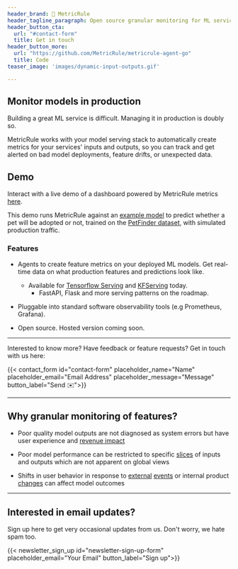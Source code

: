 ```yaml
---
header_brand: 📏 MetricRule
header_tagline_paragraph: Open source granular monitoring for ML services
header_button_cta:
  url: "#contact-form"
  title: Get in touch
header_button_more:
  url: "https://github.com/MetricRule/metricrule-agent-go"
  title: Code
teaser_image: 'images/dynamic-input-outputs.gif'

---
```


## Monitor models in production

Building a great ML service is difficult. Managing it in production is doubly so.

MetricRule works with your model serving stack to automatically create metrics for your services' inputs and outputs, so you can track and get alerted on bad model deployments, feature drifts, or unexpected data.

## Demo

Interact with a live demo of a dashboard powered by MetricRule metrics [here](http://bit.ly/petfinder-dash).

This demo runs MetricRule against an [example model](https://www.tensorflow.org/tutorials/structured_data/preprocessing_layers) to predict whether a pet will be adopted or not, trained on the [PetFinder dataset](https://www.kaggle.com/c/petfinder-adoption-prediction), with simulated production traffic.

### Features

- Agents to create feature metrics on your deployed ML models. Get real-time data on what production features and predictions look like.
  - Available for [Tensorflow Serving](https://github.com/tensorflow/serving) and [KFServing](https://github.com/kubeflow/kfserving) today. 
    - FastAPI, Flask and more serving patterns on the roadmap.

- Pluggable into standard software observability tools (e.g Prometheus, Grafana).

- Open source. Hosted version coming soon.

***

Interested to know more? Have feedback or feature requests? Get in touch with us here:

{{< contact_form id="contact-form" placeholder_name="Name" placeholder_email="Email Address" placeholder_message="Message" button_label="Send ✉️">}}

***

## Why granular monitoring of features?

- Poor quality model outputs are not diagnosed as system errors but have user experience and [revenue impact](https://www.washingtonpost.com/technology/2019/07/18/uber-glitch-charges-passengers-times-normal-price-resulting-crosstown-fares-thousands-dollars/)

- Poor model performance can be restricted to specific [slices](https://www.snorkel.org/blog/slicing) of inputs and outputs which are not apparent on global views

- Shifts in user behavior in response to [external](https://www.technologyreview.com/2020/05/11/1001563/covid-pandemic-broken-ai-machine-learning-amazon-retail-fraud-humans-in-the-loop/) [events](https://fortune.com/2020/06/09/instacart-coronavirus-artificial-intelligence/) or internal product [changes](https://www.wired.com/2015/10/can-learn-epic-failure-google-flu-trends/) can affect model outcomes

***

## Interested in email updates?

Sign up here to get very occasional updates from us. Don't worry, we hate spam too.

{{< newsletter_sign_up id="newsletter-sign-up-form" placeholder_email="Your Email" button_label="Sign up">}}
